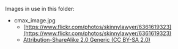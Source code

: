 Images in use in this folder:

* cmax_image.jpg
  * [https://www.flickr.com/photos/skinnylawyer/6361619323](https://www.flickr.com/photos/skinnylawyer/6361619323)
  * [Attribution-ShareAlike 2.0 Generic (CC BY-SA 2.0)](https://creativecommons.org/licenses/by-sa/2.0/)
